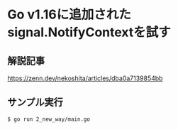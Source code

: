 # Go v1.16に追加されたsignal.NotifyContextを試す

## 解説記事
https://zenn.dev/nekoshita/articles/dba0a7139854bb

## サンプル実行
```
$ go run 2_new_way/main.go 
```
